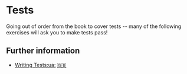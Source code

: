 # Tests
Going out of order from the book to cover tests -- many of the following exercises will ask you to make tests pass!
## Further information
- [Writing Tests](https://doc.rust-lang.org/book/ch11-01-writing-tests.html)[:ua:](https://rustlangua.github.io/rustbookua.github.io/ch11-01-writing-tests.html) [:uk:](https://doc.rust-lang.org/stable/book/ch11-01-writing-tests.html)
